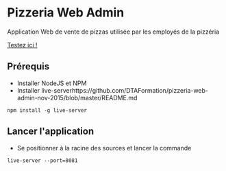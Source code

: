 # Pizzeria Web Admin
Application Web de vente de pizzas utilisée par les employés de la pizzéria

[Testez ici !](http://dtaformation.github.io/pizzeria-web-admin-nov-2015/)

## Prérequis
* Installer NodeJS et NPM
* Installer live-serverhttps://github.com/DTAFormation/pizzeria-web-admin-nov-2015/blob/master/README.md
```
npm install -g live-server
```

## Lancer l'application
* Se positionner à la racine des sources et lancer la commande
```
live-server --port=8081
```
